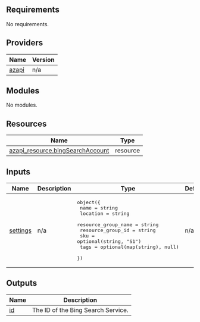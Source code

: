 <!-- BEGIN_TF_DOCS -->
## Requirements

No requirements.

## Providers

| Name | Version |
|------|---------|
| <a name="provider_azapi"></a> [azapi](#provider\_azapi) | n/a |

## Modules

No modules.

## Resources

| Name | Type |
|------|------|
| [azapi_resource.bingSearchAccount](https://registry.terraform.io/providers/azure/azapi/latest/docs/resources/resource) | resource |

## Inputs

| Name | Description | Type | Default | Required |
|------|-------------|------|---------|:--------:|
| <a name="input_settings"></a> [settings](#input\_settings) | n/a | <pre>object({<br>    name                = string<br>    location            = string<br>    resource_group_name = string<br>    resource_group_id   = string<br>    sku                 = optional(string, "S1")<br>    tags                = optional(map(string), null)<br>  })</pre> | n/a | yes |

## Outputs

| Name | Description |
|------|-------------|
| <a name="output_id"></a> [id](#output\_id) | The ID of the Bing Search Service. |
<!-- END_TF_DOCS -->